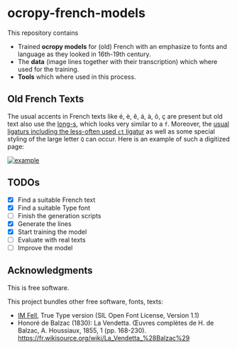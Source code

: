 # ocropy-french-models

This repository contains
 * Trained **ocropy models** for (old) French with an emphasize to fonts and language as they looked in 16th-19th century.
 * The **data** (image lines together with their transcription) which where used for the training.
 * **Tools** which where used in this process.

## Old French Texts

The usual accents in French texts like é, è, ê, á, à, ô, ç are present but old text also use 
the [long-s](https://en.wikipedia.org/wiki/Long_s), which looks very similar to a `f`. 
Moreover, the [usual ligaturs including the less-often used `ct` ligatur](https://fr.wikipedia.org/wiki/Ligature_%28%C3%A9criture%29#Alphabet_latin) 
as well as some special styling of the large letter `Q` can occur. 
Here is an example of such a digitized page: 

[![example](http://digi.bib.uni-mannheim.de/fileadmin/digi/417576986/min/417576986_0015.jpg)](http://digi.bib.uni-mannheim.de/seitenansicht_suche/?id=18&tx_dlf[id]=1177&tx_dlf[page]=15)

## TODOs

 * [x] Find a suitable French text
 * [x] Find a suitable Type font
 * [ ] Finish the generation scripts
 * [x] Generate the lines
 * [x] Start training the model
 * [ ] Evaluate with real texts
 * [ ] Improve the model
 
## Acknowledgments

This is free software.

This project bundles other free software, fonts, texts:
 * [IM Fell](http://iginomarini.com/fell/the-revival-fonts/), True Type version (SIL Open Font License, Version 1.1)
 * Honoré de Balzac (1830): La Vendetta. Œuvres complètes de H. de Balzac, A. Houssiaux, 1855, 1 (pp. 168-230).  https://fr.wikisource.org/wiki/La_Vendetta_%28Balzac%29
